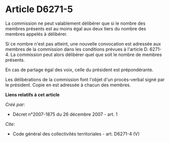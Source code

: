 # Article D6271-5

La commission ne peut valablement délibérer que si le nombre des membres présents est au moins égal aux deux tiers du nombre
des membres appelés à délibérer. 

Si ce nombre n'est pas atteint, une nouvelle convocation est adressée aux membres de la commission dans les conditions
prévues à l'article D. 6271-4. La commission peut alors délibérer quel que soit le nombre de membres présents. 

En cas de partage égal des voix, celle du président est prépondérante. 

Les délibérations de la commission font l'objet d'un procès-verbal signé par le président. Copie en est adressée à chacun des
membres.

**Liens relatifs à cet article**

_Créé par_:

  - Décret n°2007-1875 du 26 décembre 2007 - art. 1

_Cite_:

  - Code général des collectivités territoriales - art. D6271-4 (V)
